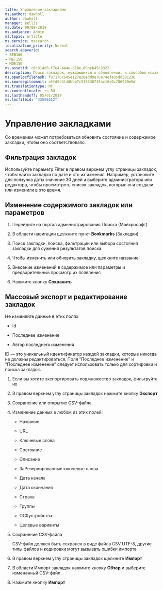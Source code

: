```yaml
---
title: Управление закладками
ms.author: dawholl
author: dawholl
manager: kellis
ms.date: 09/08/2018
ms.audience: Admin
ms.topic: article
ms.service: mssearch
localization_priority: Normal
search.appverid:
- BFB160
- MET150
- MOE150
ms.assetid: c0c814d0-f7e4-444e-b18e-09beb45c9322
description: Поиск закладок, нуждающихся в обновлении, и способов массового редактирования закладок в Microsoft Search
ms.openlocfilehash: f87176c645e127e20edd9e70a74efe05dd381236
ms.sourcegitcommit: a5fd9d4f46bbb7c539630735ac16e0c786939e5d
ms.translationtype: MT
ms.contentlocale: ru-RU
ms.lasthandoff: 05/01/2019
ms.locfileid: "33508612"
---
```

# <a name="manage-bookmarks"></a>Управление закладками

Со временем может потребоваться обновить состояние и содержимое закладки, чтобы оно соответствовало. 
  
## <a name="filter-bookmarks"></a>Фильтрация закладок

Используйте параметр Filter в правом верхнем углу страницы закладок, чтобы найти закладки по дате и кто их изменил. Например, установите для ползунка даты значение 30 дней и выберите администратора или редактора, чтобы просмотреть список закладок, которые они создали или изменили в это время.
  
## <a name="change-bookmark-content-or-settings"></a>Изменение содержимого закладок или параметров

1. Перейдите на портал администрирования Поиска (Майкрософт)
    
2. В области навигации щелкните пункт **Bookmarks** (Закладки)
    
3. Поиск закладки, поиска, фильтрации или выбора состояния закладки для сужения результатов поиска
    
4. Чтобы изменить или обновить закладку, щелкните название
    
5. Внесение изменений в содержимое или параметры и предварительный просмотр их появления 
    
6. Нажмите кнопку **Сохранить**
    
## <a name="bulk-export-and-edit-bookmarks"></a>Массовый экспорт и редактирование закладок

Не изменяйте данные в этих полях:
  
- Id
    
- Последнее изменение
    
- Автор последнего изменения
    
ID — это уникальный идентификатор каждой закладки, которые никогда не должны редактироваться. Поля "Последнее изменение" и "Последнее изменение" следует использовать только для сортировки и поиска закладок.
  
1. Если вы хотите экспортировать подмножество закладок, фильтруйте их
    
2. В правом верхнем углу страницы закладок нажмите кнопку **Экспорт**
    
3. Сохранение или открытие CSV-файла
    
4. Изменение данных в любом из этих полей:
   - Название
    
   - URL
    
   - Ключевые слова
    
   - Состояние
    
   - Описание
    
   - ЗаРезервированные ключевые слова
    
   - Дата начала
    
   - Дата окончания
    
   - Страна
    
   - Группы
    
   - ОС&amp;устройства
    
   - Целевые варианты
    
5. Сохранение CSV-файла

    CSV-файл должен быть сохранен в виде файла CSV UTF-8, другие типы файлов и кодировки могут вызывать ошибки импорта
    
6. В правом верхнем углу страницы закладок щелкните **Импорт**
    
7. В области Импорт закладок нажмите кнопку **Обзор** и выберите измененный CSV-файл. 
    
8. Нажмите кнопку **Импорт**
